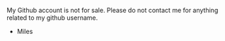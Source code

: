 My Github account is not for sale. Please do not contact me for anything related to my github username. 

- Miles 



